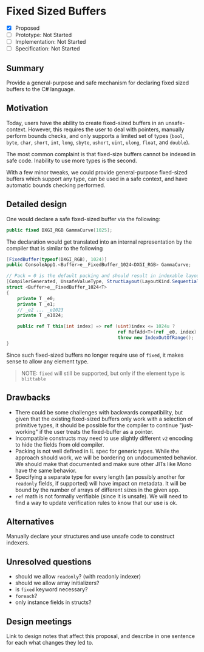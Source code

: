# Fixed Sized Buffers

* [x] Proposed
* [ ] Prototype: Not Started
* [ ] Implementation: Not Started
* [ ] Specification: Not Started

## Summary
[summary]: #summary

Provide a general-purpose and safe mechanism for declaring fixed sized buffers to the C# language.

## Motivation
[motivation]: #motivation

Today, users have the ability to create fixed-sized buffers in an unsafe-context. However, this requires the user to deal with pointers, manually perform bounds checks, and only supports a limited set of types (`bool`, `byte`, `char`, `short`, `int`, `long`, `sbyte`, `ushort`, `uint`, `ulong`, `float`, and `double`).

The most common complaint is that fixed-size buffers cannot be indexed in safe code. Inability to use more types is the second.

With a few minor tweaks, we could provide general-purpose fixed-sized buffers which support any type, can be used in a safe context, and have automatic bounds checking performed.

## Detailed design
[design]: #detailed-design

One would declare a safe fixed-sized buffer via the following:

```csharp
public fixed DXGI_RGB GammaCurve[1025];
```

The declaration would get translated into an internal representation by the compiler that is similar to the following

```csharp
[FixedBuffer(typeof(DXGI_RGB), 1024)]
public ConsoleApp1.<Buffer>e__FixedBuffer_1024<DXGI_RGB> GammaCurve;

// Pack = 0 is the default packing and should result in indexable layout.
[CompilerGenerated, UnsafeValueType, StructLayout(LayoutKind.Sequential, Pack = 0)]
struct <Buffer>e__FixedBuffer_1024<T>
{
    private T _e0;
    private T _e1;
    // _e2 ... _e1023
    private T _e1024;

    public ref T this[int index] => ref (uint)index <= 1024u ?
                                         ref RefAdd<T>(ref _e0, index):
                                         throw new IndexOutOfRange();
}
```

Since such fixed-sized buffers no longer require use of `fixed`, it makes sense to allow any element type.  

> NOTE: `fixed` will still be supported, but only if the element type is `blittable`

## Drawbacks
[drawbacks]: #drawbacks

* There could be some challenges with backwards compatibility, but given that the existing fixed-sized buffers only work with a selection of primitive types, it should be possible for the compiler to continue "just-working" if the user treats the fixed-buffer as a pointer.
* Incompatible constructs may need to use slightly different `v2` encoding to hide the fields from old compiler.
* Packing is not well defined in IL spec for generic types. While the approach should work, we will be bordering on undocumented behavior. We should make that documented and make sure other JITs like Mono have the same behavior.
* Specifying a separate type for every length (an possibly another for `readonly` fields, if supported) will have impact on metadata. It will be bound by the number of arrays of different sizes in the given app.
* `ref` math is not formally verifiable (since it is unsafe). We will need to find a way to update verification rules to know that our use is ok.

## Alternatives
[alternatives]: #alternatives

Manually declare your structures and use unsafe code to construct indexers.

## Unresolved questions
[unresolved]: #unresolved-questions

- should we allow `readonly`?  (with readonly indexer)
- should we allow array initializers?
- is `fixed` keyword necessary?
- `foreach`?
- only instance fields in structs?

## Design meetings

Link to design notes that affect this proposal, and describe in one sentence for each what changes they led to.
